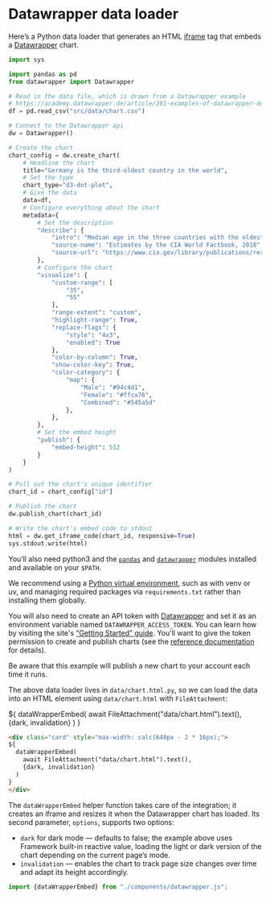 # Datawrapper data loader

Here’s a Python data loader that generates an HTML [iframe](https://developer.mozilla.org/en-US/docs/Web/HTML/Element/iframe) tag that embeds a [Datawrapper](https://www.datawrapper.de/) chart.

```python
import sys

import pandas as pd
from datawrapper import Datawrapper

# Read in the data file, which is drawn from a Datawrapper example
# https://academy.datawrapper.de/article/281-examples-of-datawrapper-dot-charts
df = pd.read_csv("src/data/chart.csv")

# Connect to the Datawrapper api
dw = Datawrapper()

# Create the chart
chart_config = dw.create_chart(
    # Headline the chart
    title="Germany is the third-oldest country in the world",
    # Set the type
    chart_type="d3-dot-plot",
    # Give the data
    data=df,
    # Configure everything about the chart
    metadata={
        # Set the description
        "describe": {
            "intro": "Median age in the three countries with the oldest population and selected other countries, in years",
            "source-name": "Estimates by the CIA World Factbook, 2018",
            "source-url": "https://www.cia.gov/library/publications/resources/the-world-factbook/fields/343rank.html",
        },
        # Configure the chart
        "visualize": {
            "custom-range": [
                "35",
                "55"
            ],
            "range-extent": "custom",
            "highlight-range": True,
            "replace-flags": {
                "style": "4x3",
                "enabled": True
            },
            "color-by-column": True,
            "show-color-key": True,
            "color-category": {
                "map": {
                    "Male": "#94c4d1",
                    "Female": "#ffca76",
                    "Combined": "#545a5d"
                },
            },
        },
        # Set the embed height
        "publish": {
            "embed-height": 512
        }
    }
)

# Pull out the chart's unique identifier
chart_id = chart_config["id"]

# Publish the chart
dw.publish_chart(chart_id)

# Write the chart's embed code to stdout
html = dw.get_iframe_code(chart_id, responsive=True)
sys.stdout.write(html)
```

<div class="note">

You’ll also need python3 and the [`pandas`](https://pypi.org/project/pandas/) and [`datawrapper`](https://pypi.org/project/datawrapper/) modules installed and available on your `$PATH`.

We recommend using a [Python virtual environment](https://observablehq.com/framework/loaders#venv), such as with venv or uv, and managing required packages via `requirements.txt` rather than installing them globally.

You will also need to create an API token with [Datawrapper](https://www.datawrapper.de/) and set it as an environment variable named `DATAWRAPPER_ACCESS_TOKEN`. You can learn how by visiting the site's [“Getting Started” guide](https://developer.datawrapper.de/docs/getting-started). You'll want to give the token permission to create and publish charts (see the [reference documentation](https://developer.datawrapper.de/reference/postchartsidpublish) for details).

Be aware that this example will publish a new chart to your account each time it runs.

</div>

The above data loader lives in `data/chart.html.py`, so we can load the data into an HTML element using `data/chart.html` with `FileAttachment`:

<div class="card" style="max-width: calc(640px - 2 * 16px);">
${
  dataWrapperEmbed(
    await FileAttachment("data/chart.html").text(),
    {dark, invalidation}
  )
}
</div>

```html run=false
<div class="card" style="max-width: calc(640px - 2 * 16px);">
${
  dataWrapperEmbed(
    await FileAttachment("data/chart.html").text(),
    {dark, invalidation}
  )
}
</div>
```

The `dataWrapperEmbed` helper function takes care of the integration; it creates an iframe and resizes it when the Datawrapper chart has loaded. Its second parameter, `options`, supports two options:

- `dark` for dark mode — defaults to false; the example above uses Framework built-in reactive value, loading the light or dark version of the chart depending on the current page’s mode.
- `invalidation` — enables the chart to track page size changes over time and adapt its height accordingly.

```js echo
import {dataWrapperEmbed} from "./components/datawrapper.js";
```
